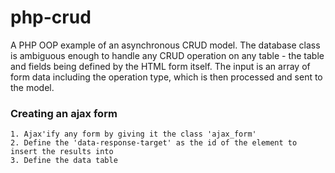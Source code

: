 # php-crud

A PHP OOP example of an asynchronous CRUD model.  The database class is ambiguous enough to handle any CRUD operation on any table - the table and fields being defined by the HTML form itself.  The input is an array of form data including the operation type, which is then processed and sent to the model.

### Creating an ajax form
	1. Ajax'ify any form by giving it the class 'ajax_form'
	2. Define the 'data-response-target' as the id of the element to insert the results into
	3. Define the data table
